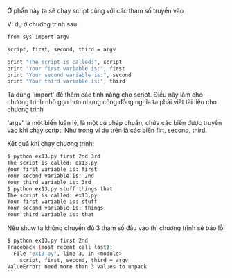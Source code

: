 Ở phần này ta sẽ chạy script cùng với các tham số truyền vào

Ví dụ ở chương trình sau
```sh
from sys import argv

script, first, second, third = argv

print "The script is called:", script
print "Your first variable is:", first
print "Your second variable is:", second
print "Your third variable is:", third
```

Ta dùng 'import' để thêm các tính năng cho script. Điều này làm cho chương trình nhỏ gọn hơn nhưng cũng đồng nghĩa ta phải viết tài liệu cho chương trình

'argv' là một biến luận lý, là một cú pháp chuẩn, chứa các biến được truyền vào khi chạy script. Như trong ví dụ trên là các biến firt, second, third.

Kết quả khi chạy chương trình:
```sh
$ python ex13.py first 2nd 3rd
The script is called: ex13.py
Your first variable is: first
Your second variable is: 2nd
Your third variable is: 3rd
$ python ex13.py stuff things that
The script is called: ex13.py
Your first variable is: stuff
Your second variable is: things
Your third variable is: that
```
Nêu shuw ta không chuyền đủ 3 tham số đầu vào thì chương trình sẽ báo lỗi
````sh
$ python ex13.py first 2nd
Traceback (most recent call last):
  File "ex13.py", line 3, in <module>
    script, first, second, third = argv
ValueError: need more than 3 values to unpack
```
